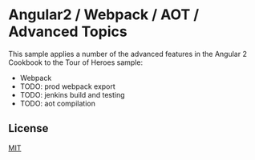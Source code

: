 # Angular2 / Webpack / AOT / Advanced Topics

This sample applies a number of the advanced features in the Angular 2 Cookbook to the Tour of Heroes sample:  

* Webpack
* TODO: prod webpack export
* TODO: jenkins build and testing
* TODO: aot compilation

## License

[MIT](/LICENSE)
